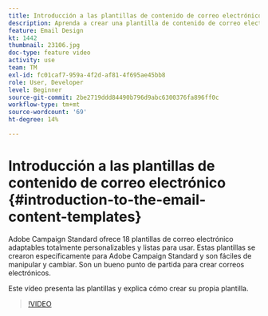 ```yaml
---
title: Introducción a las plantillas de contenido de correo electrónico
description: Aprenda a crear una plantilla de contenido de correo electrónico.
feature: Email Design
kt: 1442
thumbnail: 23106.jpg
doc-type: feature video
activity: use
team: TM
exl-id: fc01caf7-959a-4f2d-af81-4f695ae45bb8
role: User, Developer
level: Beginner
source-git-commit: 2be2719ddd84490b796d9abc6300376fa896ff0c
workflow-type: tm+mt
source-wordcount: '69'
ht-degree: 14%

---
```


# Introducción a las plantillas de contenido de correo electrónico {#introduction-to-the-email-content-templates}

Adobe Campaign Standard ofrece 18 plantillas de correo electrónico adaptables totalmente personalizables y listas para usar. Estas plantillas se crearon específicamente para Adobe Campaign Standard y son fáciles de manipular y cambiar. Son un bueno punto de partida para crear correos electrónicos.

Este vídeo presenta las plantillas y explica cómo crear su propia plantilla.

>[!VIDEO](https://video.tv.adobe.com/v/23106?quality=12)
